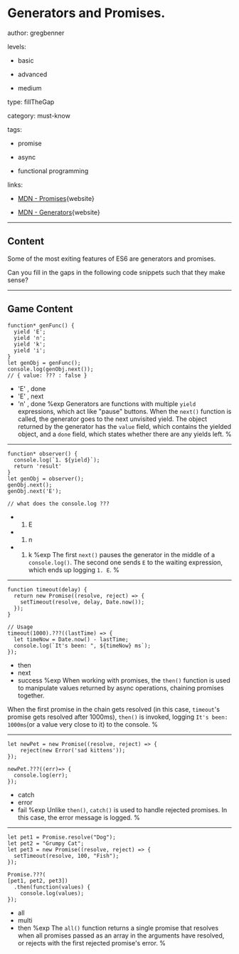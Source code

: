 # Generators and Promises.
author: gregbenner

levels:

  - basic

  - advanced

  - medium

type: fillTheGap

category: must-know

tags:

  - promise

  - async

  - functional programming

links:

  - [MDN - Promises](https://developer.mozilla.org/en/docs/Web/JavaScript/Reference/Global_Objects/Promise){website}
  
  - [MDN - Generators](https://developer.mozilla.org/en-US/docs/Web/JavaScript/Reference/Global_Objects/Generator){website}
  
---
## Content

Some of the most exiting features of ES6 are generators and promises.

Can you fill in the gaps in the following code snippets such that they make sense?

---
## Game Content

```
function* genFunc() {
  yield 'E';
  yield 'n';
  yield 'k';
  yield 'i';
}
let genObj = genFunc();
console.log(genObj.next());
// { value: ??? : false }

```
* 'E' , done
* 'E' , next
* 'n' , done
%exp
Generators are functions with multiple `yield` expressions, which act like "pause" buttons. When the `next()` function is called, the generator goes to the next unvisited yield. The object returned by the generator has the `value` field, which contains the yielded object, and a `done` field, which states whether there are any yields left.
%

---

```
function* observer() {
  console.log(`1. ${yield}`);
  return 'result'
}
let genObj = observer();
genObj.next();
genObj.next('E');

// what does the console.log ???

```
* 1. E
* 1. n
* 1. k
%exp
The first `next()` pauses the generator in the middle of a `console.log()`. The second one sends `E` to the waiting expression, which ends up logging `1. E`.
%

---
```
function timeout(delay) {
  return new Promise((resolve, reject) => {
    setTimeout(resolve, delay, Date.now());
  });
}

// Usage
timeout(1000).???((lastTime) => {
  let timeNow = Date.now() - lastTime;
  console.log(`It's been: ", ${timeNow} ms`);
});
```
* then
* next
* success
%exp
When working with promises, the `then()` function is used to manipulate values returned by async operations, chaining promises together.

When the first promise in the chain gets resolved (in this case, `timeout`'s promise gets resolved after 1000ms), `then()` is invoked, logging `It's been: 1000ms`(or a value very close to it) to the console.
%

---

```
let newPet = new Promise((resolve, reject) => {
    reject(new Error('sad kittens'));
});

newPet.???((err)=> {
  console.log(err);
});

```
* catch
* error
* fail
%exp
Unlike `then()`, `catch()` is used to handle rejected promises. In this case, the error message is logged.
%

---

```
let pet1 = Promise.resolve("Dog");
let pet2 = "Grumpy Cat";
let pet3 = new Promise((resolve, reject) => {
  setTimeout(resolve, 100, "Fish");
});

Promise.???(
[pet1, pet2, pet3])
  .then(function(values) {
    console.log(values);
});

```
* all
* multi
* then
%exp
The `all()` function returns a single promise that resolves when all promises passed as an array in the arguments have resolved, or rejects with the first rejected promise's error.
%

